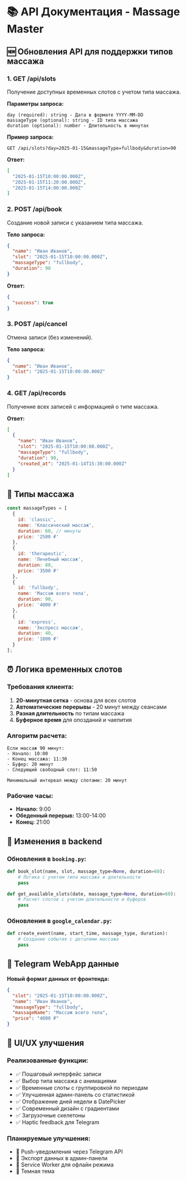 # 📚 API Документация - Massage Master

## 🆕 Обновления API для поддержки типов массажа

### 1. **GET /api/slots**

Получение доступных временных слотов с учетом типа массажа.

**Параметры запроса:**
```
day (required): string - Дата в формате YYYY-MM-DD
massageType (optional): string - ID типа массажа
duration (optional): number - Длительность в минутах
```

**Пример запроса:**
```
GET /api/slots?day=2025-01-15&massageType=fullbody&duration=90
```

**Ответ:**
```json
[
  "2025-01-15T10:00:00.000Z",
  "2025-01-15T11:20:00.000Z",
  "2025-01-15T14:00:00.000Z"
]
```

### 2. **POST /api/book**

Создание новой записи с указанием типа массажа.

**Тело запроса:**
```json
{
  "name": "Иван Иванов",
  "slot": "2025-01-15T10:00:00.000Z",
  "massageType": "fullbody",
  "duration": 90
}
```

**Ответ:**
```json
{
  "success": true
}
```

### 3. **POST /api/cancel**

Отмена записи (без изменений).

**Тело запроса:**
```json
{
  "name": "Иван Иванов", 
  "slot": "2025-01-15T10:00:00.000Z"
}
```

### 4. **GET /api/records**

Получение всех записей с информацией о типе массажа.

**Ответ:**
```json
[
  {
    "name": "Иван Иванов",
    "slot": "2025-01-15T10:00:00.000Z",
    "massageType": "fullbody",
    "duration": 90,
    "created_at": "2025-01-14T15:30:00.000Z"
  }
]
```

## 🎯 Типы массажа

```javascript
const massageTypes = [
  {
    id: 'classic',
    name: 'Классический массаж',
    duration: 60, // минуты
    price: '2500 ₽'
  },
  {
    id: 'therapeutic', 
    name: 'Лечебный массаж',
    duration: 80,
    price: '3500 ₽'
  },
  {
    id: 'fullbody',
    name: 'Массаж всего тела',
    duration: 90,
    price: '4000 ₽'
  },
  {
    id: 'express',
    name: 'Экспресс массаж', 
    duration: 40,
    price: '1800 ₽'
  }
];
```

## ⏰ Логика временных слотов

### Требования клиента:
1. **20-минутная сетка** - основа для всех слотов
2. **Автоматические перерывы** - 20 минут между сеансами
3. **Разная длительность** по типам массажа
4. **Буферное время** для опозданий и чаепития

### Алгоритм расчета:
```
Если массаж 90 минут:
- Начало: 10:00
- Конец массажа: 11:30
- Буфер: 20 минут
- Следующий свободный слот: 11:50

Минимальный интервал между слотами: 20 минут
```

### Рабочие часы:
- **Начало:** 9:00
- **Обеденный перерыв:** 13:00-14:00
- **Конец:** 21:00

## 🔄 Изменения в backend

### Обновления в `booking.py`:
```python
def book_slot(name, slot, massage_type=None, duration=60):
    # Логика с учетом типа массажа и длительности
    pass

def get_available_slots(date, massage_type=None, duration=60):
    # Расчет слотов с учетом длительности и буферов
    pass
```

### Обновления в `google_calendar.py`:
```python
def create_event(name, start_time, massage_type, duration):
    # Создание события с деталями массажа
    pass
```

## 📱 Telegram WebApp данные

**Новый формат данных от фронтенда:**
```json
{
  "slot": "2025-01-15T10:00:00.000Z",
  "name": "Иван Иванов",
  "massageType": "fullbody",
  "massageName": "Массаж всего тела",
  "price": "4000 ₽"
}
```

## 🎨 UI/UX улучшения

### Реализованные функции:
- ✅ Пошаговый интерфейс записи
- ✅ Выбор типа массажа с анимациями
- ✅ Временные слоты с группировкой по периодам
- ✅ Улучшенная админ-панель со статистикой
- ✅ Отображение дней недели в DatePicker
- ✅ Современный дизайн с градиентами
- ✅ Загрузочные скелетоны
- ✅ Haptic feedback для Telegram

### Планируемые улучшения:
- 🔄 Push-уведомления через Telegram API
- 🔄 Экспорт данных в админ-панели
- 🔄 Service Worker для офлайн режима
- 🔄 Темная тема 